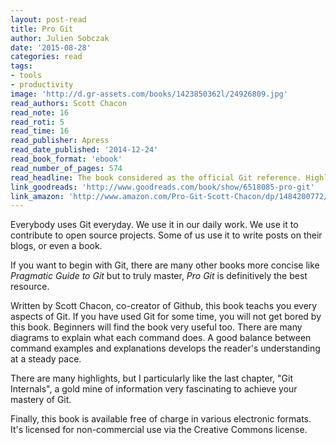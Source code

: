 ```yaml
---
layout: post-read
title: Pro Git
author: Julien Sobczak
date: '2015-08-28'
categories: read
tags:
- tools
- productivity
image: 'http://d.gr-assets.com/books/1423850362l/24926809.jpg'
read_authors: Scott Chacon
read_note: 16
read_roti: 5
read_time: 16
read_publisher: Apress
read_date_published: '2014-12-24'
read_book_format: 'ebook'
read_number_of_pages: 574
read_headline: The book considered as the official Git reference. Highly recommended.
link_goodreads: 'http://www.goodreads.com/book/show/6518085-pro-git'
link_amazon: 'http://www.amazon.com/Pro-Git-Scott-Chacon/dp/1484200772/'
---
```


Everybody uses Git everyday. We use it in our daily work. We use it to contribute to open source projects. Some of us use it to write posts on their blogs, or even a book.

If you want to begin with Git, there are many other books more concise like *Pragmatic Guide to Git* but to truly master, *Pro Git* is definitively the best resource.

Written by Scott Chacon, co-creator of Github, this book teachs you every aspects of Git. If you have used Git for some time, you will not get bored by this book. Beginners will find the book very useful too. There are many diagrams to explain what each command does. A good balance between command examples and explanations develops the reader's understanding at a steady pace.

There are many highlights, but I particularly like the last chapter, "Git Internals", a gold mine of information very fascinating to achieve your mastery of Git.

Finally, this book is available free of charge in various electronic formats. It's licensed for non-commercial use via the Creative Commons license.
